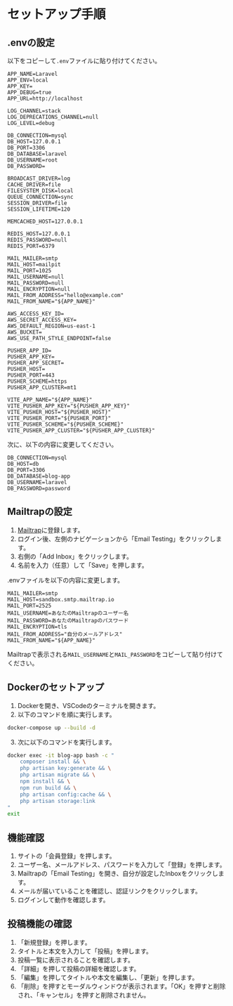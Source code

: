 # セットアップ手順

## .envの設定

以下をコピーして`.env`ファイルに貼り付けてください。

```env
APP_NAME=Laravel
APP_ENV=local
APP_KEY=
APP_DEBUG=true
APP_URL=http://localhost

LOG_CHANNEL=stack
LOG_DEPRECATIONS_CHANNEL=null
LOG_LEVEL=debug

DB_CONNECTION=mysql
DB_HOST=127.0.0.1
DB_PORT=3306
DB_DATABASE=laravel
DB_USERNAME=root
DB_PASSWORD=

BROADCAST_DRIVER=log
CACHE_DRIVER=file
FILESYSTEM_DISK=local
QUEUE_CONNECTION=sync
SESSION_DRIVER=file
SESSION_LIFETIME=120

MEMCACHED_HOST=127.0.0.1

REDIS_HOST=127.0.0.1
REDIS_PASSWORD=null
REDIS_PORT=6379

MAIL_MAILER=smtp
MAIL_HOST=mailpit
MAIL_PORT=1025
MAIL_USERNAME=null
MAIL_PASSWORD=null
MAIL_ENCRYPTION=null
MAIL_FROM_ADDRESS="hello@example.com"
MAIL_FROM_NAME="${APP_NAME}"

AWS_ACCESS_KEY_ID=
AWS_SECRET_ACCESS_KEY=
AWS_DEFAULT_REGION=us-east-1
AWS_BUCKET=
AWS_USE_PATH_STYLE_ENDPOINT=false

PUSHER_APP_ID=
PUSHER_APP_KEY=
PUSHER_APP_SECRET=
PUSHER_HOST=
PUSHER_PORT=443
PUSHER_SCHEME=https
PUSHER_APP_CLUSTER=mt1

VITE_APP_NAME="${APP_NAME}"
VITE_PUSHER_APP_KEY="${PUSHER_APP_KEY}"
VITE_PUSHER_HOST="${PUSHER_HOST}"
VITE_PUSHER_PORT="${PUSHER_PORT}"
VITE_PUSHER_SCHEME="${PUSHER_SCHEME}"
VITE_PUSHER_APP_CLUSTER="${PUSHER_APP_CLUSTER}"
```

次に、以下の内容に変更してください。

```env
DB_CONNECTION=mysql
DB_HOST=db
DB_PORT=3306
DB_DATABASE=blog-app
DB_USERNAME=laravel
DB_PASSWORD=password
```

## Mailtrapの設定

1. [Mailtrap](https://mailtrap.io/)に登録します。
2. ログイン後、左側のナビゲーションから「Email Testing」をクリックします。
3. 右側の「Add Inbox」をクリックします。
4. 名前を入力（任意）して「Save」を押します。

.envファイルを以下の内容に変更します。

```env
MAIL_MAILER=smtp
MAIL_HOST=sandbox.smtp.mailtrap.io
MAIL_PORT=2525
MAIL_USERNAME=あなたのMailtrapのユーザー名
MAIL_PASSWORD=あなたのMailtrapのパスワード
MAIL_ENCRYPTION=tls
MAIL_FROM_ADDRESS="自分のメールアドレス"
MAIL_FROM_NAME="${APP_NAME}"
```

Mailtrapで表示される`MAIL_USERNAME`と`MAIL_PASSWORD`をコピーして貼り付けてください。

## Dockerのセットアップ

1. Dockerを開き、VSCodeのターミナルを開きます。
2. 以下のコマンドを順に実行します。

```bash
docker-compose up --build -d
```

3. 次に以下のコマンドを実行します。

```bash
docker exec -it blog-app bash -c "
    composer install && \
    php artisan key:generate && \
    php artisan migrate && \
    npm install && \
    npm run build && \
    php artisan config:cache && \
    php artisan storage:link
"
exit
```

## 機能確認

1. サイトの「会員登録」を押します。
2. ユーザー名、メールアドレス、パスワードを入力して「登録」を押します。
3. Mailtrapの「Email Testing」を開き、自分が設定したInboxをクリックします。
4. メールが届いていることを確認し、認証リンクをクリックします。
5. ログインして動作を確認します。

## 投稿機能の確認

1. 「新規登録」を押します。
2. タイトルと本文を入力して「投稿」を押します。
3. 投稿一覧に表示されることを確認します。
4. 「詳細」を押して投稿の詳細を確認します。
5. 「編集」を押してタイトルや本文を編集し、「更新」を押します。
6. 「削除」を押すとモーダルウィンドウが表示されます。「OK」を押すと削除され、「キャンセル」を押すと削除されません。
